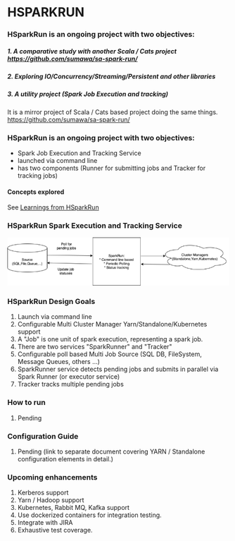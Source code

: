 # HSPARKRUN

### HSparkRun is an ongoing project with two objectives: 
##### 1. A comparative study with another Scala / Cats project https://github.com/sumawa/sa-spark-run/
##### 2. Exploring IO/Concurrency/Streaming/Persistent and other libraries  
##### 3. A utility project (Spark Job Execution and tracking)

It is a mirror project of Scala / Cats based project doing the same things.
https://github.com/sumawa/sa-spark-run/

### HSparkRun is an ongoing project with two objectives: 
* Spark Job Execution and Tracking Service
* launched via command line
* has two components (Runner for submitting jobs and Tracker for tracking jobs)

#### Concepts explored
See [Learnings from HSparkRun](HSPARKRUN_LEARN.md)

        
### HSparkRun Spark Execution and Tracking Service

![alt text](sparkrun.png "HSparkRun executor and Trakcing Service")

### HSparkRun Design Goals

1. Launch via command line
2. Configurable Multi Cluster Manager Yarn/Standalone/Kubernetes support
3. A "Job" is one unit of spark execution, representing a spark job.
5. There are two services "SparkRunner" and "Tracker"
4. Configurable poll based Multi Job Source (SQL DB, FileSystem, Message Queues, others ...)
5. SparkRunner service detects pending jobs and submits in parallel via Spark Runner (or executor service)
7. Tracker tracks multiple pending jobs 

### How to run
1. Pending

### Configuration Guide
1. Pending (link to separate document covering YARN / Standalone configuration elements in detail.)

### Upcoming enhancements

1. Kerberos support
2. Yarn / Hadoop support
3. Kubernetes, Rabbit MQ, Kafka support
4. Use dockerized containers for integration testing.
5. Integrate with JIRA
6. Exhaustive test coverage.



	
